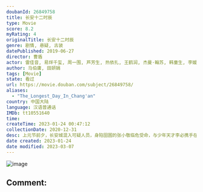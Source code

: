 ```yaml
---
doubanId: 26849758
title: 长安十二时辰
type: Movie
score: 8.2
myRating: 4
originalTitle: 长安十二时辰
genre: 剧情, 悬疑, 古装
datePublished: 2019-06-27
director: 曹盾
actor: 雷佳音, 易烊千玺, 周一围, 芦芳生, 热依扎, 王鹤润, 杰曼·翰苏, 韩童生, 李媛, 余皑磊, 艾如, 蔡鹭, 赵魏, 冯嘉怡, 吕凉, 吴晓亮, 徐璐, 高叶, 王思思, 曲栅栅, 周陆啦, 尹铸胜, 彭冠英, 杨溢, 宝弟, 徐正运, 李品夆, 法志远, 王沐霖, 寇智国, 毛凡, 李全有, 苏赫·阿里温边巴, 王添, 周野芒, 公磊, 郑伟, 方舟波, 袁忠远, 陈建斌, 黄海波, 曲高位, 范雷, 宋允皓, 冈村秀, 苏国涛, 韩梦武, 姚力烨, 罗蓬, 毕瀚文, 王东, 杜玉明, 李晓川, 吴健, 石云鹏, 郝平, 蒋毅, 尹昭德, 栾元晖, 李坤霖, 高健, 杨奇雨, 伊利多斯·帕如克, 王昭, 李晓波, 刘姝辰, 张晶晶, 李万年, 刘一麟, 董李无忧, 张喜来, 李斌, 方小月, 黄霆, 张继南, 张欢, 许守钦, 梁月军, 刘亚鹏, 曾帅, 李宏磊, 王虎城, 吴明轩, 钟夫翔, 朱辉, 苏麦亚, 付强, 冯武生, 周云深, 朱健, 金晖, 张志宏, 黄映莹, 钢特木尔, 白利卫, 詹俊林, 黄科源, 尤景达, 孔斐, 殷志伟, 曹毅, 闵政, 皓乔, 杭程宇, 陆凯, 郁晓冬, 陈水清, 寒青, 白晓超, 张珍, 张梦圆, 袁烁程, 夏泰立, 满强, 黄建云, 董美衫, 狄全泰, 刘勇, 郑礼宇, 韩建懿, 张金龙, 赵云天, 吉日嘎拉, 韩潇雨, 韩秀一, 闻超, 姬云潇, 张淏, 赵文明, 孙艺昕, 嘟嘟, 李玮珽, 张卫, 韩淼, 李慧侠, 肖艺, 赵雷波, 张爱月, 邢文杰, 段鹏, 李润成, 韩林, 杜以兵, 陈恩涛, 侯锐, 福乐克, 吴晶, 张文俊, 许占伟, 苏盛华, 吕原田, 耿阳, 宋涵宇, 王钢, 马圣彬, 岳超, 徐玉琨, 宝迪, 刘国际, 夏志祥, 王明帅, 何本军, 陈建华, 焦长道, 张磊, 何宣林, 周德华, 骆磊, 王文强, 含笑, 高含钰, 傅达, 张晶晶, 刘彤家, 张城硕
author: 马伯庸, 田妍娟
tags: [Movie]
state: 看过
url: https://movie.douban.com/subject/26849758/
aliases:
  - "The_Longest_Day_In_Chang'an"
country: 中国大陆
language: 汉语普通话
IMDb: tt10551640
time: 
createTime: 2023-01-24 00:47:12
collectionDate: 2020-12-31
desc: 上元节前夕，长安城混入可疑人员，身陷囹圄的张小敬临危受命，与少年天才李必携手在十二时辰内破除隐患。全篇运用了创新的探案剧集结构与人物关系设定，把故事嵌套在当时的世界文化中心城市长安这样一个完美的切入点...
date created: 2023-01-24
date modified: 2023-03-07
---
```


![image](p2562953341.jpg)

Comment:
---
